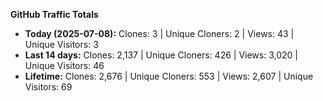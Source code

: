 
**GitHub Traffic Totals**

- **Today (2025-07-08):** Clones: 3 | Unique Cloners: 2 | Views: 43 | Unique Visitors: 3
- **Last 14 days:** Clones: 2,137 | Unique Cloners: 426 | Views: 3,020 | Unique Visitors: 46
- **Lifetime:** Clones: 2,676 | Unique Cloners: 553 | Views: 2,607 | Unique Visitors: 69
